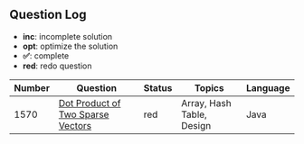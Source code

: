 ## Question Log
- **inc**: incomplete solution
- **opt**: optimize the solution
- **✅**: complete
- **red**: redo question

| Number      | Question |  Status     | Topics   | Language |
| ----------- | -------- | ----------- | -------- | -------- |
| 1570        |  [Dot Product of Two Sparse Vectors](https://leetcode.com/problems/dot-product-of-two-sparse-vectors/description/)           | red         | Array, Hash Table, Design | Java |
